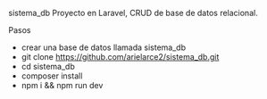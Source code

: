 sistema_db
Proyecto en Laravel, CRUD de base de datos relacional.

Pasos
- crear una base de datos llamada sistema_db
- git clone https://github.com/arielarce2/sistema_db.git
- cd sistema_db
- composer install
- npm i && npm run dev
